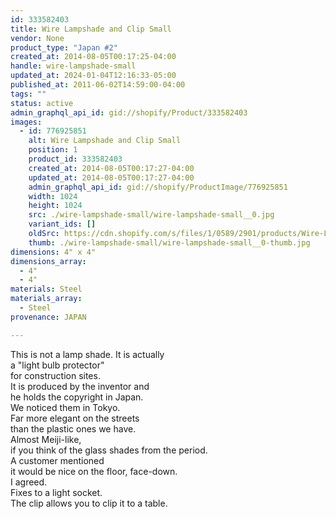 ```yaml
---
id: 333582403
title: Wire Lampshade and Clip Small
vendor: None
product_type: "Japan #2"
created_at: 2014-08-05T00:17:25-04:00
handle: wire-lampshade-small
updated_at: 2024-01-04T12:16:33-05:00
published_at: 2011-06-02T14:59:00-04:00
tags: ""
status: active
admin_graphql_api_id: gid://shopify/Product/333582403
images:
  - id: 776925851
    alt: Wire Lampshade and Clip Small
    position: 1
    product_id: 333582403
    created_at: 2014-08-05T00:17:27-04:00
    updated_at: 2014-08-05T00:17:27-04:00
    admin_graphql_api_id: gid://shopify/ProductImage/776925851
    width: 1024
    height: 1024
    src: ./wire-lampshade-small/wire-lampshade-small__0.jpg
    variant_ids: []
    oldSrc: https://cdn.shopify.com/s/files/1/0589/2901/products/Wire-Lamp-and-Clip-Small.jpeg?v=1407212247
    thumb: ./wire-lampshade-small/wire-lampshade-small__0-thumb.jpg
dimensions: 4" x 4"
dimensions_array:
  - 4"
  - 4"
materials: Steel
materials_array:
  - Steel
provenance: JAPAN

---
```


This is not a lamp shade. It is actually  
a "light bulb protector"  
for construction sites.  
It is produced by the inventor and  
he holds the copyright in Japan.  
We noticed them in Tokyo.  
Far more elegant on the streets  
than the plastic ones we have.  
Almost Meiji-like,  
if you think of the glass shades from the period.  
A customer mentioned  
it would be nice on the floor, face-down.  
I agreed.  
Fixes to a light socket.  
The clip allows you to clip it to a table.